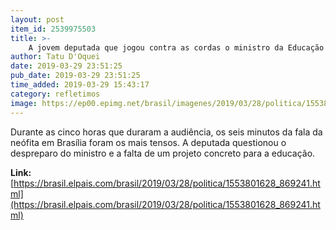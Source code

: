 ```yaml
---
layout: post
item_id: 2539975503
title: >-
    A jovem deputada que jogou contra as cordas o ministro da Educação e sua “lista de desejos”
author: Tatu D'Oquei
date: 2019-03-29 23:51:25
pub_date: 2019-03-29 23:51:25
time_added: 2019-03-29 15:43:17
category: refletimos
image: https://ep00.epimg.net/brasil/imagenes/2019/03/28/politica/1553801628_869241_1553802813_rrss_normal.jpg
---
```


Durante as cinco horas que duraram a audiência, os seis minutos da fala da neófita em Brasília foram os mais tensos. A deputada questionou o despreparo do ministro e a falta de um projeto concreto para a educação.

**Link:** [https://brasil.elpais.com/brasil/2019/03/28/politica/1553801628_869241.html](https://brasil.elpais.com/brasil/2019/03/28/politica/1553801628_869241.html)

